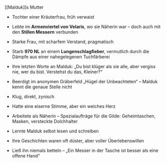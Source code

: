 [[Malduk]]s Mutter

- Tochter einer Kräuterfrau, früh verwaist
- Lebte im **Armenviertel von Velaris**, wo sie Näherin war – doch auch mit den **Stillen Messern** verbunden
- Starke Frau, mit scharfem Verstand, pragmatisch
- Starb **970 NL** an einem **Lungenschlagfieber**, vermutlich durch die Dämpfe aus einer nahegelegenen Tuchfärberei
- Ihre letzten Worte an Malduk: „Du bist klüger als sie alle, aber vergiss nie, wer du bist. Verstehst du das, Kleiner?“
- Beerdigt im anonymen Gräberfeld „Hügel der Unbeachteten“ – Malduk kennt die genaue Stelle nicht


- Klug, direkt, zynisch
- Hatte eine eiserne Stimme, aber ein weiches Herz
- Arbeitete als Näherin – Spezialaufträge für die Gilde: Geheimtaschen, Masken, versteckte Dolchhalter
- Lernte Malduk selbst lesen und schreiben
- Ihre Geschichten waren oft düster, aber voller Überlebenswillen
- Ließ ihn niemals betteln – „Ein Messer in der Tasche ist besser als eine offene Hand“